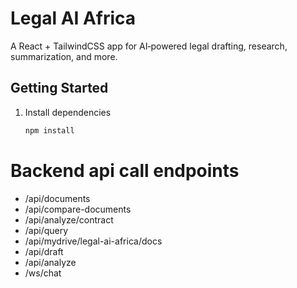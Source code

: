 # Legal AI Africa

A React + TailwindCSS app for AI‑powered legal drafting, research, summarization, and more.

## Getting Started

1. Install dependencies  
   ```bash
   npm install

# Backend api call endpoints
   - /api/documents
   - /api/compare-documents
   - /api/analyze/contract
   - /api/query
   - /api/mydrive/legal-ai-africa/docs
   - /api/draft
   - /api/analyze
   - /ws/chat
